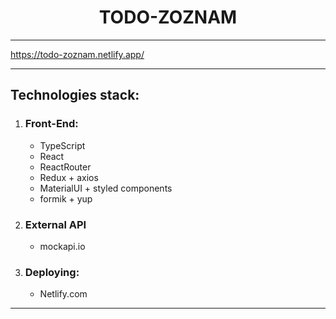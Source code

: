<h1 align='center'>TODO-ZOZNAM</h1>
<hr>
<a href='https://todo-zoznam.netlify.app/'>https://todo-zoznam.netlify.app/</a>
<hr>
<h2>Technologies stack:</h2>
<ol>
    <li>
        <h3>Front-End:</h3>
        <ul>
            <li>TypeScript</li>
            <li>React</li>
            <li>ReactRouter</li>
            <li>Redux + axios</li>
            <li>MaterialUI + styled components</li>
            <li>formik + yup</li>
        </ul>
    </li>
    <li>
        <h3>External API</h3>
        <ul>
            <li>mockapi.io</li>
        </ul>
    </li>
    <li>
        <h3>Deploying:</h3>
        <ul>
            <li>Netlify.com</li>
        </ul>
    </li>
</ol>
<hr>
